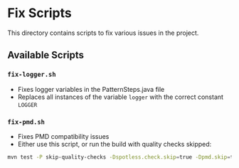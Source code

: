 # Fix Scripts

This directory contains scripts to fix various issues in the project.

## Available Scripts

### `fix-logger.sh`

- Fixes logger variables in the PatternSteps.java file
- Replaces all instances of the variable `logger` with the correct constant `LOGGER`

### `fix-pmd.sh`

- Fixes PMD compatibility issues
- Either use this script, or run the build with quality checks skipped:

```bash
mvn test -P skip-quality-checks -Dspotless.check.skip=true -Dpmd.skip=true -Dcheckstyle.skip=true -Dspotbugs.skip=true -Djacoco.skip=true -Dmaven.test.skip=false
```
